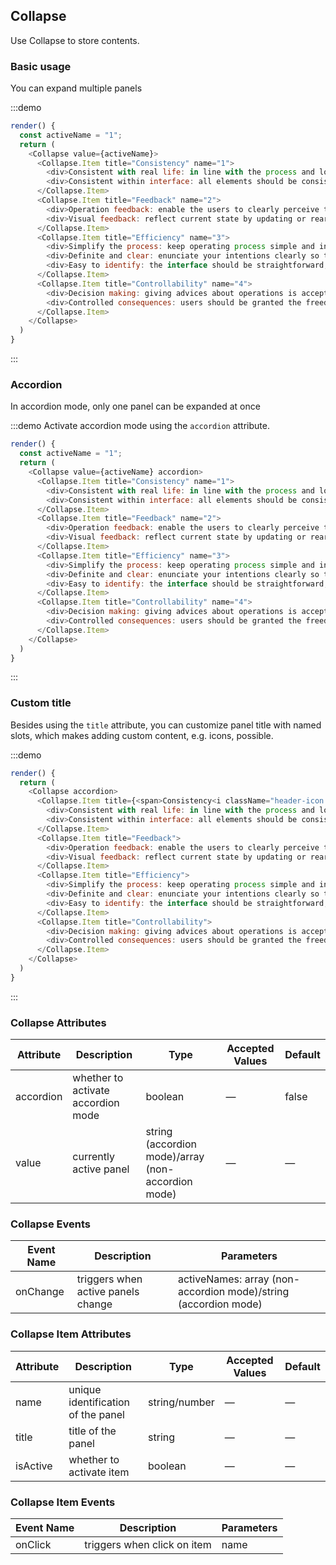 ## Collapse

Use Collapse to store contents.

### Basic usage

You can expand multiple panels

:::demo
```js
render() {
  const activeName = "1";
  return (
    <Collapse value={activeName}>
      <Collapse.Item title="Consistency" name="1">
        <div>Consistent with real life: in line with the process and logic of real life, and comply with languages and habits that the users are used to;</div>
        <div>Consistent within interface: all elements should be consistent, such as: design style, icons and texts, position of elements, etc.</div>
      </Collapse.Item>
      <Collapse.Item title="Feedback" name="2">
        <div>Operation feedback: enable the users to clearly perceive their operations by style updates and interactive effects;</div>
        <div>Visual feedback: reflect current state by updating or rearranging elements of the page.</div>
      </Collapse.Item>
      <Collapse.Item title="Efficiency" name="3">
        <div>Simplify the process: keep operating process simple and intuitive;</div>
        <div>Definite and clear: enunciate your intentions clearly so that the users can quickly understand and make decisions;</div>
        <div>Easy to identify: the interface should be straightforward, which helps the users to identify and frees them from memorizing and recalling.</div>
      </Collapse.Item>
      <Collapse.Item title="Controllability" name="4">
        <div>Decision making: giving advices about operations is acceptable, but do not make decisions for the users;</div>
        <div>Controlled consequences: users should be granted the freedom to operate, including canceling, aborting or terminating current operation.</div>
      </Collapse.Item>
    </Collapse>
  )
}
```
:::

### Accordion

In accordion mode, only one panel can be expanded at once

:::demo Activate accordion mode using the `accordion` attribute.
```js
render() {
  const activeName = "1";
  return (
    <Collapse value={activeName} accordion>
      <Collapse.Item title="Consistency" name="1">
        <div>Consistent with real life: in line with the process and logic of real life, and comply with languages and habits that the users are used to;</div>
        <div>Consistent within interface: all elements should be consistent, such as: design style, icons and texts, position of elements, etc.</div>
      </Collapse.Item>
      <Collapse.Item title="Feedback" name="2">
        <div>Operation feedback: enable the users to clearly perceive their operations by style updates and interactive effects;</div>
        <div>Visual feedback: reflect current state by updating or rearranging elements of the page.</div>
      </Collapse.Item>
      <Collapse.Item title="Efficiency" name="3">
        <div>Simplify the process: keep operating process simple and intuitive;</div>
        <div>Definite and clear: enunciate your intentions clearly so that the users can quickly understand and make decisions;</div>
        <div>Easy to identify: the interface should be straightforward, which helps the users to identify and frees them from memorizing and recalling.</div>
      </Collapse.Item>
      <Collapse.Item title="Controllability" name="4">
        <div>Decision making: giving advices about operations is acceptable, but do not make decisions for the users;</div>
        <div>Controlled consequences: users should be granted the freedom to operate, including canceling, aborting or terminating current operation.</div>
      </Collapse.Item>
    </Collapse>
  )
}
```
:::

### Custom title

Besides using the `title` attribute, you can customize panel title with named slots, which makes adding custom content, e.g. icons, possible.

:::demo
```js
render() {
  return (
    <Collapse accordion>
      <Collapse.Item title={<span>Consistency<i className="header-icon el-icon-information"></i></span>}>
        <div>Consistent with real life: in line with the process and logic of real life, and comply with languages and habits that the users are used to;</div>
        <div>Consistent within interface: all elements should be consistent, such as: design style, icons and texts, position of elements, etc.</div>
      </Collapse.Item>
      <Collapse.Item title="Feedback">
        <div>Operation feedback: enable the users to clearly perceive their operations by style updates and interactive effects;</div>
        <div>Visual feedback: reflect current state by updating or rearranging elements of the page.</div>
      </Collapse.Item>
      <Collapse.Item title="Efficiency">
        <div>Simplify the process: keep operating process simple and intuitive;</div>
        <div>Definite and clear: enunciate your intentions clearly so that the users can quickly understand and make decisions;</div>
        <div>Easy to identify: the interface should be straightforward, which helps the users to identify and frees them from memorizing and recalling.</div>
      </Collapse.Item>
      <Collapse.Item title="Controllability">
        <div>Decision making: giving advices about operations is acceptable, but do not make decisions for the users;</div>
        <div>Controlled consequences: users should be granted the freedom to operate, including canceling, aborting or terminating current operation.</div>
      </Collapse.Item>
    </Collapse>
  )
}
```
:::

### Collapse Attributes
| Attribute      | Description          | Type      | Accepted Values       | Default  |
|---------- |-------------- |---------- |--------------------------------  |-------- |
| accordion | whether to activate accordion mode | boolean | — | false |
| value | currently active panel | string (accordion mode)/array (non-accordion mode) | — | — |

### Collapse Events
| Event Name | Description | Parameters |
|---------|---------|---------|
| onChange | triggers when active panels change | activeNames: array (non-accordion mode)/string (accordion mode) |

### Collapse Item Attributes
| Attribute      | Description          | Type      | Accepted Values       | Default  |
|---------- |-------------- |---------- |--------------------------------  |-------- |
| name | unique identification of the panel | string/number | — | — |
| title | title of the panel | string | — | — |
| isActive | whether to activate item | boolean | — | — |

### Collapse Item Events
| Event Name | Description | Parameters |
|---------|---------|---------|
| onClick | triggers when click on item | name |